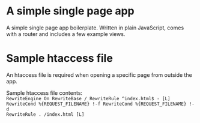# A simple single page app
A simple single page app boilerplate.
Written in plain JavaScript, comes with a router and includes a few example views.

# Sample htaccess file
An htaccess file is required when opening a specific page from outside the app.

Sample htaccess file contents:
<code>
<IfModule mod_rewrite.c>
  RewriteEngine On
  RewriteBase /
  RewriteRule ^index\.html$ - [L]
  RewriteCond %{REQUEST_FILENAME} !-f
  RewriteCond %{REQUEST_FILENAME} !-d
  RewriteRule . /index.html [L]
</IfModule>
</code>

